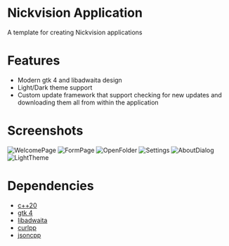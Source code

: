 # Nickvision Application
 A template for creating Nickvision applications

# Features
- Modern gtk 4 and libadwaita design
- Light/Dark theme support
- Custom update framework that support checking for new updates and downloading them all from within the application

# Screenshots
![WelcomePage](https://user-images.githubusercontent.com/17648453/159176320-6ef274a3-cc63-4c71-b064-dc8967551ea1.png)
![FormPage](https://user-images.githubusercontent.com/17648453/159106811-f14733f2-448f-4b88-a623-87c62d48592a.png)
![OpenFolder](https://user-images.githubusercontent.com/17648453/159106817-4855e0d1-0e24-4203-a6e1-51dfe86aedc6.png)
![Settings](https://user-images.githubusercontent.com/17648453/158732156-2327ce32-1b88-42d0-97f2-d239bbe507ac.png)
![AboutDialog](https://user-images.githubusercontent.com/17648453/158732151-d316373e-8242-459a-a5b0-ff45c97cde77.png)
![LightTheme](https://user-images.githubusercontent.com/17648453/158732167-5d842b10-8b9b-41b0-be07-00913d2d3c55.png)

# Dependencies
- [c++20](https://en.cppreference.com/w/cpp/20)
- [gtk 4](https://gtk.org/)
- [libadwaita](https://gnome.pages.gitlab.gnome.org/libadwaita/)
- [curlpp](http://www.curlpp.org/)
- [jsoncpp](https://github.com/open-source-parsers/jsoncpp)

